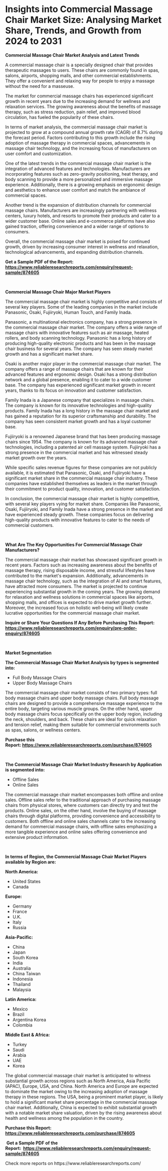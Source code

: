 <p><h1>Insights into Commercial Massage Chair Market Size: Analysing Market Share, Trends, and Growth from 2024 to 2031</h1></p><p><strong>Commercial Massage Chair Market Analysis and Latest Trends</strong></p>
<p><p>A commercial massage chair is a specially designed chair that provides therapeutic massages to users. These chairs are commonly found in spas, salons, airports, shopping malls, and other commercial establishments. They offer a convenient and relaxing way for people to enjoy a massage without the need for a masseuse.</p><p>The market for commercial massage chairs has experienced significant growth in recent years due to the increasing demand for wellness and relaxation services. The growing awareness about the benefits of massage therapy, such as stress reduction, pain relief, and improved blood circulation, has fueled the popularity of these chairs.</p><p>In terms of market analysis, the commercial massage chair market is projected to grow at a compound annual growth rate (CAGR) of 8.7% during the forecast period. Factors contributing to this growth include the rising adoption of massage therapy in commercial spaces, advancements in massage chair technology, and the increasing focus of manufacturers on user comfort and customization.</p><p>One of the latest trends in the commercial massage chair market is the integration of advanced features and technologies. Manufacturers are incorporating features such as zero-gravity positioning, heat therapy, and body scanning to provide a more personalized and immersive massage experience. Additionally, there is a growing emphasis on ergonomic design and aesthetics to enhance user comfort and match the ambiance of commercial spaces.</p><p>Another trend is the expansion of distribution channels for commercial massage chairs. Manufacturers are increasingly partnering with wellness centers, luxury hotels, and resorts to promote their products and cater to a wider customer base. Online sales and e-commerce platforms have also gained traction, offering convenience and a wider range of options to consumers.</p><p>Overall, the commercial massage chair market is poised for continued growth, driven by increasing consumer interest in wellness and relaxation, technological advancements, and expanding distribution channels.</p></p>
<p><strong>Get a Sample PDF of the Report:&nbsp; <a href="https://www.reliableresearchreports.com/enquiry/request-sample/874605">https://www.reliableresearchreports.com/enquiry/request-sample/874605</a></strong></p>
<p>&nbsp;</p>
<p><strong>Commercial Massage Chair Major Market Players</strong></p>
<p><p>The commercial massage chair market is highly competitive and consists of several key players. Some of the leading companies in the market include Panasonic, Osaki, Fujiiryoki, Human Touch, and Family Inada.</p><p>Panasonic, a multinational electronics company, has a strong presence in the commercial massage chair market. The company offers a wide range of massage chairs with innovative features such as air massage, heated rollers, and body scanning technology. Panasonic has a long history of producing high-quality electronic products and has been in the massage chair business for several years. The company has seen steady market growth and has a significant market share.</p><p>Osaki is another major player in the commercial massage chair market. The company offers a range of massage chairs that are known for their advanced features and ergonomic design. Osaki has a strong distribution network and a global presence, enabling it to cater to a wide customer base. The company has experienced significant market growth in recent years, thanks to its focus on innovation and customer satisfaction.</p><p>Family Inada is a Japanese company that specializes in massage chairs. The company is known for its innovative technologies and high-quality products. Family Inada has a long history in the massage chair market and has gained a reputation for its superior craftsmanship and durability. The company has seen consistent market growth and has a loyal customer base.</p><p>Fujiiryoki is a renowned Japanese brand that has been producing massage chairs since 1954. The company is known for its advanced massage chair technologies, including a patented air cell massage system. Fujiiryoki has a strong presence in the commercial market and has witnessed steady market growth over the years.</p><p>While specific sales revenue figures for these companies are not publicly available, it is estimated that Panasonic, Osaki, and Fujiiryoki have a significant market share in the commercial massage chair industry. These companies have established themselves as leaders in the market through their commitment to product quality, innovation, and customer satisfaction.</p><p>In conclusion, the commercial massage chair market is highly competitive, with several key players vying for market share. Companies like Panasonic, Osaki, Fujiiryoki, and Family Inada have a strong presence in the market and have experienced steady growth. These companies focus on delivering high-quality products with innovative features to cater to the needs of commercial customers.</p></p>
<p>&nbsp;</p>
<p><strong>What Are The Key Opportunities For Commercial Massage Chair Manufacturers?</strong></p>
<p><p>The commercial massage chair market has showcased significant growth in recent years. Factors such as increasing awareness about the benefits of massage therapy, rising disposable income, and stressful lifestyles have contributed to the market's expansion. Additionally, advancements in massage chair technology, such as the integration of AI and smart features, have attracted more consumers. The market is projected to continue experiencing substantial growth in the coming years. The growing demand for relaxation and wellness solutions in commercial spaces like airports, shopping malls, and offices is expected to drive market growth further. Moreover, the increased focus on holistic well-being will likely create lucrative opportunities for the commercial massage chair market.</p></p>
<p><strong>Inquire or Share Your Questions If Any Before Purchasing This Report: <a href="https://www.reliableresearchreports.com/enquiry/pre-order-enquiry/874605">https://www.reliableresearchreports.com/enquiry/pre-order-enquiry/874605</a></strong></p>
<p>&nbsp;</p>
<p><strong>Market Segmentation</strong></p>
<p><strong>The Commercial Massage Chair Market Analysis by types is segmented into:</strong></p>
<p><ul><li>Full Body Massage Chairs</li><li>Upper Body Massage Chairs</li></ul></p>
<p><p>The commercial massage chair market consists of two primary types: full body massage chairs and upper body massage chairs. Full body massage chairs are designed to provide a comprehensive massage experience to the entire body, targeting various muscle groups. On the other hand, upper body massage chairs focus specifically on the upper body region, including the neck, shoulders, and back. These chairs are ideal for quick relaxation and tension relief, making them suitable for commercial environments such as spas, salons, or wellness centers.</p></p>
<p><strong>Purchase this Report:&nbsp;<a href="https://www.reliableresearchreports.com/purchase/874605">https://www.reliableresearchreports.com/purchase/874605</a></strong></p>
<p>&nbsp;</p>
<p><strong>The Commercial Massage Chair Market Industry Research by Application is segmented into:</strong></p>
<p><ul><li>Offline Sales</li><li>Online Sales</li></ul></p>
<p><p>The commercial massage chair market encompasses both offline and online sales. Offline sales refer to the traditional approach of purchasing massage chairs from physical stores, where customers can directly try and test the products. Online sales, on the other hand, involve the buying of massage chairs through digital platforms, providing convenience and accessibility to customers. Both offline and online sales channels cater to the increasing demand for commercial massage chairs, with offline sales emphasizing a more tangible experience and online sales offering convenience and extensive product information.</p></p>
<p>&nbsp;</p>
<p><strong>In terms of Region, the Commercial Massage Chair Market Players available by Region are:</strong></p>
<p>
    <p> <strong> North America: </strong>
        <ul>
            <li>United States</li>
            <li>Canada</li>
        </ul>
        </p> 
    <p> <strong> Europe: </strong>
        <ul>
            <li>Germany</li>
            <li>France</li>
            <li>U.K.</li>
            <li>Italy</li>
            <li>Russia</li>
        </ul>
        </p> 
    <p> <strong> Asia-Pacific: </strong>
        <ul>
            <li>China</li>
            <li>Japan</li>
            <li>South Korea</li>
            <li>India</li>
            <li>Australia</li>
            <li>China Taiwan</li>
            <li>Indonesia</li>
            <li>Thailand</li>
            <li>Malaysia</li>
        </ul>
        </p> 
    <p> <strong> Latin America: </strong>
        <ul>
            <li>Mexico</li>
            <li>Brazil</li>
            <li>Argentina Korea</li>
            <li>Colombia</li>
        </ul>
        </p> 
    <p> <strong> Middle East & Africa: </strong>
        <ul>
            <li>Turkey</li>
            <li>Saudi</li>
            <li>Arabia</li>
            <li>UAE</li>
            <li>Korea</li>
        </ul>
    </p>
    </p>
<p><p>The global commercial massage chair market is anticipated to witness substantial growth across regions such as North America, Asia Pacific (APAC), Europe, USA, and China. North America and Europe are expected to dominate the market owing to the increasing adoption of massage therapy in these regions. The USA, being a prominent market player, is likely to hold a significant market share percentage in the commercial massage chair market. Additionally, China is expected to exhibit substantial growth with a notable market share valuation, driven by the rising awareness about health and wellness among the population in the country.</p></p>
<p><strong>Purchase this Report: <a href="https://www.reliableresearchreports.com/purchase/874605">https://www.reliableresearchreports.com/purchase/874605</a></strong></p>
<p>&nbsp;<strong>Get a Sample PDF of the Report:&nbsp;&nbsp;<a href="https://www.reliableresearchreports.com/enquiry/request-sample/874605">https://www.reliableresearchreports.com/enquiry/request-sample/874605</a></strong></p>
<p><strong></strong></p>
<p>Check more reports on https://www.reliableresearchreports.com/</p>
